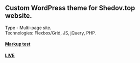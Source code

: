 ## Custom WordPress theme for Shedov.top website.
Type - Multi-page site. <br />
Technologies: Flexbox/Grid, JS, jQuery, PHP. <br />
####  [Markup test](https://shedov.top)
#### [LIVE](https://shedov.top)
